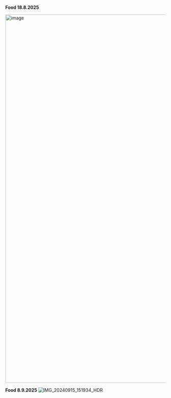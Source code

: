 **Food 18.8.2025**

<img width="864" height="1152" alt="image" src="https://github.com/user-attachments/assets/0a07924b-382b-4e34-862a-ce60e0000401" />

**Food 8.9.2025**
![IMG_20240915_151934_HDR](https://github.com/user-attachments/assets/784608ec-d1e6-4006-bb9a-31d39e55c562)
